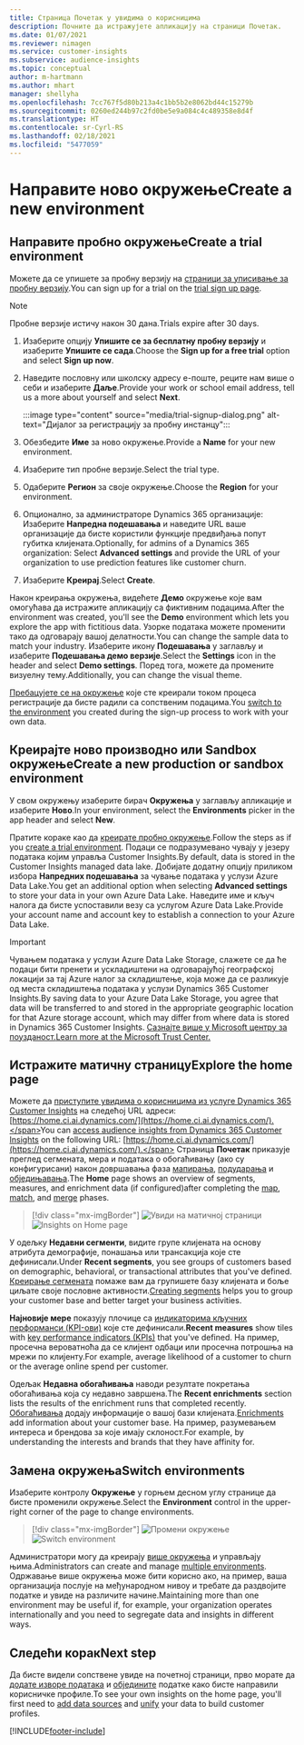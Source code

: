 ```yaml
---
title: Страница Почетак у увидима о корисницима
description: Почните да истражујете апликацију на страници Почетак.
ms.date: 01/07/2021
ms.reviewer: nimagen
ms.service: customer-insights
ms.subservice: audience-insights
ms.topic: conceptual
author: m-hartmann
ms.author: mhart
manager: shellyha
ms.openlocfilehash: 7cc767f5d80b213a4c1bb5b2e8062bd44c15279b
ms.sourcegitcommit: 0260ed244b97c2fd0be5e9a084c4c489358e8d4f
ms.translationtype: HT
ms.contentlocale: sr-Cyrl-RS
ms.lasthandoff: 02/18/2021
ms.locfileid: "5477059"
---
```

# <a name="create-a-new-environment"></a><span data-ttu-id="bcb9a-103">Направите ново окружење</span><span class="sxs-lookup"><span data-stu-id="bcb9a-103">Create a new environment</span></span>

## <a name="create-a-trial-environment"></a><span data-ttu-id="bcb9a-104">Направите пробно окружење</span><span class="sxs-lookup"><span data-stu-id="bcb9a-104">Create a trial environment</span></span>

<span data-ttu-id="bcb9a-105">Можете да се упишете за пробну верзију на [страници за уписивање за пробну верзију](https://dynamics.microsoft.com/get-started/free-trial/?appname=customerinsights).</span><span class="sxs-lookup"><span data-stu-id="bcb9a-105">You can sign up for a trial on the [trial sign up page](https://dynamics.microsoft.com/get-started/free-trial/?appname=customerinsights).</span></span> 

> [!NOTE]
> <span data-ttu-id="bcb9a-106">Пробне верзије истичу након 30 дана.</span><span class="sxs-lookup"><span data-stu-id="bcb9a-106">Trials expire after 30 days.</span></span>

1. <span data-ttu-id="bcb9a-107">Изаберите опцију **Упишите се за бесплатну пробну верзију** и изаберите **Упишите се сада**.</span><span class="sxs-lookup"><span data-stu-id="bcb9a-107">Choose the **Sign up for a free trial** option and select **Sign up now**.</span></span>

1. <span data-ttu-id="bcb9a-108">Наведите пословну или школску адресу е-поште, реците нам више о себи и изаберите **Даље**.</span><span class="sxs-lookup"><span data-stu-id="bcb9a-108">Provide your work or school email address, tell us a more about yourself and select **Next**.</span></span>

   :::image type="content" source="media/trial-signup-dialog.png" alt-text="Дијалог за регистрацију за пробну инстанцу":::

1. <span data-ttu-id="bcb9a-110">Обезбедите **Име** за ново окружење.</span><span class="sxs-lookup"><span data-stu-id="bcb9a-110">Provide a **Name** for your new environment.</span></span> 

1. <span data-ttu-id="bcb9a-111">Изаберите тип пробне верзије.</span><span class="sxs-lookup"><span data-stu-id="bcb9a-111">Select the trial type.</span></span>

1. <span data-ttu-id="bcb9a-112">Одаберите **Регион** за своје окружење.</span><span class="sxs-lookup"><span data-stu-id="bcb9a-112">Choose the **Region** for your environment.</span></span>

1. <span data-ttu-id="bcb9a-113">Опционално, за администраторе Dynamics 365 организације: Изаберите **Напредна подешавања** и наведите URL ваше организације да бисте користили функције предвиђања попут губитка клијената.</span><span class="sxs-lookup"><span data-stu-id="bcb9a-113">Optionally, for admins of a Dynamics 365 organization: Select **Advanced settings** and provide the URL of your organization to use prediction features like customer churn.</span></span>

1. <span data-ttu-id="bcb9a-114">Изаберите **Креирај**.</span><span class="sxs-lookup"><span data-stu-id="bcb9a-114">Select **Create**.</span></span> 

<span data-ttu-id="bcb9a-115">Након креирања окружења, видећете **Демо** окружење које вам омогућава да истражите апликацију са фиктивним подацима.</span><span class="sxs-lookup"><span data-stu-id="bcb9a-115">After the environment was created, you'll see the **Demo** environment which lets you explore the app with fictitious data.</span></span> <span data-ttu-id="bcb9a-116">Узорке података можете променити тако да одговарају вашој делатности.</span><span class="sxs-lookup"><span data-stu-id="bcb9a-116">You can change the sample data to match your industry.</span></span> <span data-ttu-id="bcb9a-117">Изаберите икону **Подешавања** у заглављу и изаберите **Подешавања демо верзије**.</span><span class="sxs-lookup"><span data-stu-id="bcb9a-117">Select the **Settings** icon in the header and select **Demo settings**.</span></span> <span data-ttu-id="bcb9a-118">Поред тога, можете да промените визуелну тему.</span><span class="sxs-lookup"><span data-stu-id="bcb9a-118">Additionally, you can change the visual theme.</span></span> 

<span data-ttu-id="bcb9a-119">[Пребацујете се на окружење](#switch-environments) које сте креирали током процеса регистрације да бисте радили са сопственим подацима.</span><span class="sxs-lookup"><span data-stu-id="bcb9a-119">You [switch to the environment](#switch-environments) you created during the sign-up process to work with your own data.</span></span>

## <a name="create-a-new-production-or-sandbox-environment"></a><span data-ttu-id="bcb9a-120">Креирајте ново производно или Sandbox окружење</span><span class="sxs-lookup"><span data-stu-id="bcb9a-120">Create a new production or sandbox environment</span></span>

<span data-ttu-id="bcb9a-121">У свом окружењу изаберите бирач **Окружења** у заглављу апликације и изаберите **Ново**.</span><span class="sxs-lookup"><span data-stu-id="bcb9a-121">In your environment, select the **Environments** picker in the app header and select **New**.</span></span>

<span data-ttu-id="bcb9a-122">Пратите кораке као да [креирате пробно окружење](#create-a-trial-environment).</span><span class="sxs-lookup"><span data-stu-id="bcb9a-122">Follow the steps as if you [create a trial environment](#create-a-trial-environment).</span></span> <span data-ttu-id="bcb9a-123">Подаци се подразумевано чувају у језеру података којим управља Customer Insights.</span><span class="sxs-lookup"><span data-stu-id="bcb9a-123">By default, data is stored in the Customer Insights managed data lake.</span></span> <span data-ttu-id="bcb9a-124">Добијате додатну опцију приликом избора **Напредних подешавања** за чување података у услузи Azure Data Lake.</span><span class="sxs-lookup"><span data-stu-id="bcb9a-124">You get an additional option when selecting **Advanced settings** to store your data in your own Azure Data Lake.</span></span> <span data-ttu-id="bcb9a-125">Наведите име и кључ налога да бисте успоставили везу са услугом Azure Data Lake.</span><span class="sxs-lookup"><span data-stu-id="bcb9a-125">Provide your account name and account key to establish a connection to your Azure Data Lake.</span></span> 

> [!IMPORTANT]
> <span data-ttu-id="bcb9a-126">Чувањем података у услузи Azure Data Lake Storage, слажете се да ће подаци бити пренети и ускладиштени на одговарајућој географској локацији за тај Azure налог за складиштење, која може да се разликује од места складиштења података у услузи Dynamics 365 Customer Insights.</span><span class="sxs-lookup"><span data-stu-id="bcb9a-126">By saving data to your Azure Data Lake Storage, you agree that data will be transferred to and stored in the appropriate geographic location for that Azure storage account, which may differ from where data is stored in Dynamics 365 Customer Insights.</span></span> [<span data-ttu-id="bcb9a-127">Сазнајте више у Microsoft центру за поузданост.</span><span class="sxs-lookup"><span data-stu-id="bcb9a-127">Learn more at the Microsoft Trust Center.</span></span>](https://www.microsoft.com/trust-center)

## <a name="explore-the-home-page"></a><span data-ttu-id="bcb9a-128">Истражите матичну страницу</span><span class="sxs-lookup"><span data-stu-id="bcb9a-128">Explore the home page</span></span>

<span data-ttu-id="bcb9a-129">Можете да [приступите увидима о корисницима из услуге Dynamics 365 Customer Insights](https://home.ci.ai.dynamics.com/) на следећој URL адреси: [https://home.ci.ai.dynamics.com/](https://home.ci.ai.dynamics.com/).</span><span class="sxs-lookup"><span data-stu-id="bcb9a-129">You can [access audience insights from Dynamics 365 Customer Insights](https://home.ci.ai.dynamics.com/) on the following URL: [https://home.ci.ai.dynamics.com/](https://home.ci.ai.dynamics.com/).</span></span>
<span data-ttu-id="bcb9a-130">Страница **Почетак** приказује преглед сегмената, мера и података о обогаћивању (ако су конфигурисани) након довршавања фаза [мапирања](map-entities.md), [подударања](match-entities.md) и [обједињавања](merge-entities.md).</span><span class="sxs-lookup"><span data-stu-id="bcb9a-130">The **Home** page shows an overview of segments, measures, and enrichment data (if configured)after completing the [map](map-entities.md), [match](match-entities.md), and [merge](merge-entities.md) phases.</span></span>

> [!div class="mx-imgBorder"] 
> <span data-ttu-id="bcb9a-131">![Увиди на матичној страници](media/home-page-insights.png "Увиди на матичној страници")</span><span class="sxs-lookup"><span data-stu-id="bcb9a-131">![Insights on Home page](media/home-page-insights.png "Insights on Home page")</span></span>

<span data-ttu-id="bcb9a-132">У одељку **Недавни сегменти**, видите групе клијената на основу атрибута демографије, понашања или трансакција које сте дефинисали.</span><span class="sxs-lookup"><span data-stu-id="bcb9a-132">Under **Recent segments**, you see groups of customers based on demographic, behavioral, or transactional attributes that you've defined.</span></span> <span data-ttu-id="bcb9a-133">[Креирање сегмената](segments.md) помаже вам да групишете базу клијената и боље циљате своје пословне активности.</span><span class="sxs-lookup"><span data-stu-id="bcb9a-133">[Creating segments](segments.md) helps you to group your customer base and better target your business activities.</span></span>

<span data-ttu-id="bcb9a-134">**Најновије мере** показују плочице са [индикаторима кључних перформанси (KPI-ови)](measures.md) које сте дефинисали.</span><span class="sxs-lookup"><span data-stu-id="bcb9a-134">**Recent measures** show tiles with [key performance indicators (KPIs)](measures.md) that you've defined.</span></span> <span data-ttu-id="bcb9a-135">На пример, просечна вероватноћа да се клијент одбаци или просечна потрошња на мрежи по клијенту.</span><span class="sxs-lookup"><span data-stu-id="bcb9a-135">For example, average likelihood of a customer to churn or the average online spend per customer.</span></span>

<span data-ttu-id="bcb9a-136">Одељак **Недавна обогаћивања** наводи резултате покретања обогаћивања која су недавно завршена.</span><span class="sxs-lookup"><span data-stu-id="bcb9a-136">The **Recent enrichments** section lists the results of the enrichment runs that completed recently.</span></span> <span data-ttu-id="bcb9a-137">[Обогаћивања](enrichment-hub.md) додају информације о вашој бази клијената.</span><span class="sxs-lookup"><span data-stu-id="bcb9a-137">[Enrichments](enrichment-hub.md) add information about your customer base.</span></span> <span data-ttu-id="bcb9a-138">На пример, разумевањем интереса и брендова за које имају склоност.</span><span class="sxs-lookup"><span data-stu-id="bcb9a-138">For example, by understanding the interests and brands that they have affinity for.</span></span>

## <a name="switch-environments"></a><span data-ttu-id="bcb9a-139">Замена окружења</span><span class="sxs-lookup"><span data-stu-id="bcb9a-139">Switch environments</span></span>

<span data-ttu-id="bcb9a-140">Изаберите контролу **Окружење** у горњем десном углу странице да бисте променили окружење.</span><span class="sxs-lookup"><span data-stu-id="bcb9a-140">Select the **Environment** control in the upper-right corner of the page to change environments.</span></span>

> [!div class="mx-imgBorder"] 
> <span data-ttu-id="bcb9a-141">![Промени окружење](media/home-page-environment-switcher.png "Промени окружење")</span><span class="sxs-lookup"><span data-stu-id="bcb9a-141">![Switch environment](media/home-page-environment-switcher.png "Switch environment")</span></span>

<span data-ttu-id="bcb9a-142">Администратори могу да креирају [више окружења](manage-environments.md) и управљају њима.</span><span class="sxs-lookup"><span data-stu-id="bcb9a-142">Administrators can create and manage [multiple environments](manage-environments.md).</span></span> <span data-ttu-id="bcb9a-143">Одржавање више окружења може бити корисно ако, на пример, ваша организација послује на међународном нивоу и требате да раздвојите податке и увиде на различите начине.</span><span class="sxs-lookup"><span data-stu-id="bcb9a-143">Maintaining more than one environment may be useful if, for example, your organization operates internationally and you need to segregate data and insights in different ways.</span></span>

## <a name="next-step"></a><span data-ttu-id="bcb9a-144">Следећи корак</span><span class="sxs-lookup"><span data-stu-id="bcb9a-144">Next step</span></span>

<span data-ttu-id="bcb9a-145">Да бисте видели сопствене увиде на почетној страници, прво морате да [додате изворе података](data-sources.md) и [обједините](data-unification.md) податке како бисте направили корисничке профиле.</span><span class="sxs-lookup"><span data-stu-id="bcb9a-145">To see your own insights on the home page, you'll first need to [add data sources](data-sources.md) and [unify](data-unification.md) your data to build customer profiles.</span></span>


[!INCLUDE[footer-include](../includes/footer-banner.md)]